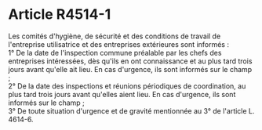 # Article R4514-1

  
Les comités d'hygiène, de sécurité et des conditions de travail de l'entreprise utilisatrice et des entreprises extérieures sont informés :   
1° De la date de l'inspection commune préalable par les chefs des entreprises intéressées, dès qu'ils en ont connaissance et au plus tard trois jours avant qu'elle ait lieu. En cas d'urgence, ils sont informés sur le champ ;   
2° De la date des inspections et réunions périodiques de coordination, au plus tard trois jours avant qu'elles aient lieu. En cas d'urgence, ils sont informés sur le champ ;   
3° De toute situation d'urgence et de gravité mentionnée au 3° de l'article L. 4614-6.